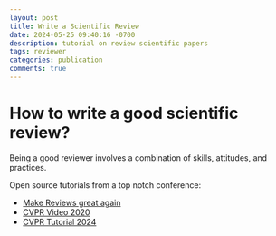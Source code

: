 ```yaml
---
layout: post
title: Write a Scientific Review
date: 2024-05-25 09:40:16 -0700
description: tutorial on review scientific papers
tags: reviewer
categories: publication
comments: true
---
```


# How to write a good scientific review?

Being a good reviewer involves a combination of skills, attitudes, and practices.

Open source tutorials from a top notch conference:
- [Make Reviews great again](https://sites.google.com/view/making-reviews-great-again)
- [CVPR Video 2020](https://www.youtube.com/watch?v=W1zPtTt43LI)
- [CVPR Tutorial 2024](https://docs.google.com/presentation/d/e/2PACX-1vT8bmHIEI3fBLTqSJpTV41mSAkf8_Y-yxahXokAaa4KnqfOuFHFvNYtSzyheoh_wiwEebz_YbQV2ivN/pub?start=false&loop=false&delayms=3000&slide=id.g14388b2f8a3_1_78)

